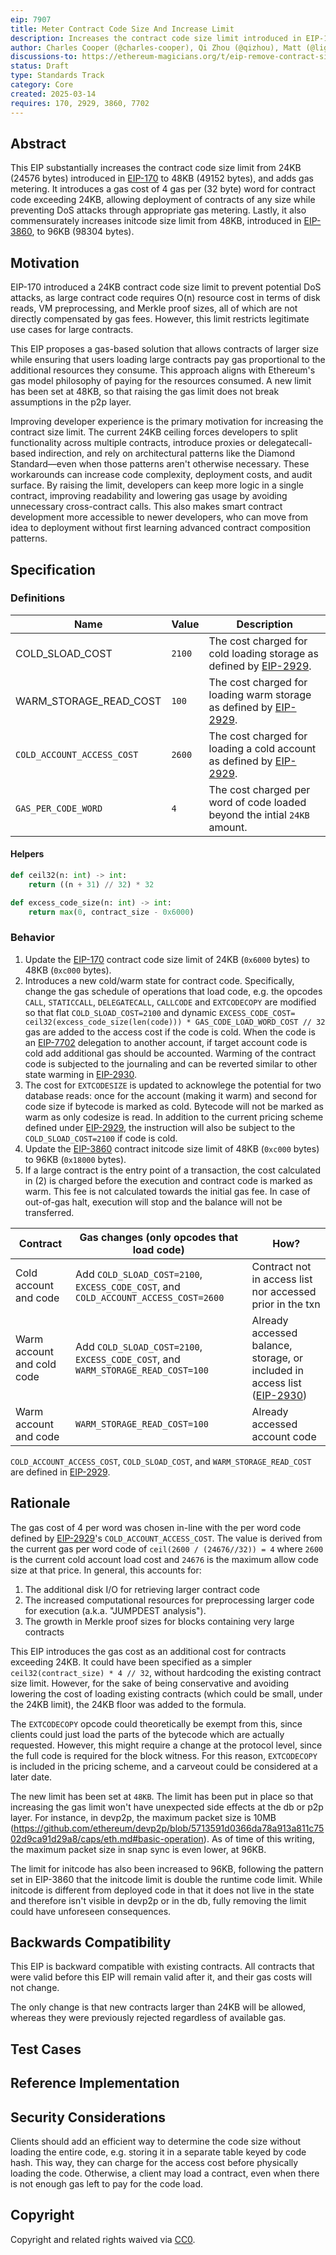 ```yaml
---
eip: 7907
title: Meter Contract Code Size And Increase Limit
description: Increases the contract code size limit introduced in EIP-170 and adds a gas metering to code loading
author: Charles Cooper (@charles-cooper), Qi Zhou (@qizhou), Matt (@lightclient), Dragan Rakita (@rakita)
discussions-to: https://ethereum-magicians.org/t/eip-remove-contract-size-limit/23156
status: Draft
type: Standards Track
category: Core
created: 2025-03-14
requires: 170, 2929, 3860, 7702
---
```


## Abstract

This EIP substantially increases the contract code size limit from 24KB (24576 bytes) introduced in [EIP-170](./eip-170.md) to 48KB (49152 bytes), and adds gas metering. It introduces a gas cost of 4 gas per (32 byte) word for contract code exceeding 24KB, allowing deployment of contracts of any size while preventing DoS attacks through appropriate gas metering. Lastly, it also commensurately increases initcode size limit from 48KB, introduced in [EIP-3860](./eip-3860.md), to 96KB (98304 bytes).

## Motivation

EIP-170 introduced a 24KB contract code size limit to prevent potential DoS attacks, as large contract code requires O(n) resource cost in terms of disk reads, VM preprocessing, and Merkle proof sizes, all of which are not directly compensated by gas fees. However, this limit restricts legitimate use cases for large contracts.

This EIP proposes a gas-based solution that allows contracts of larger size while ensuring that users loading large contracts pay gas proportional to the additional resources they consume. This approach aligns with Ethereum's gas model philosophy of paying for the resources consumed. A new limit has been set at 48KB, so that raising the gas limit does not break assumptions in the p2p layer.

Improving developer experience is the primary motivation for increasing the contract size limit. The current 24KB ceiling forces developers to split functionality across multiple contracts, introduce proxies or delegatecall-based indirection, and rely on architectural patterns like the Diamond Standard—even when those patterns aren't otherwise necessary. These workarounds can increase code complexity, deployment costs, and audit surface. By raising the limit, developers can keep more logic in a single contract, improving readability and lowering gas usage by avoiding unnecessary cross-contract calls. This also makes smart contract development more accessible to newer developers, who can move from idea to deployment without first learning advanced contract composition patterns.

## Specification

### Definitions

| Name | Value | Description |
| --- | --- | --- |
| COLD_SLOAD_COST | `2100` | The cost charged for cold loading storage as defined by [EIP-2929](./eip-2929.md). |
| WARM_STORAGE_READ_COST | `100` | The cost charged for loading warm storage as defined by [EIP-2929](./eip-2929.md). |
| `COLD_ACCOUNT_ACCESS_COST` | `2600` | The cost charged for loading a cold account as defined by [EIP-2929](./eip-2929.md). |
| `GAS_PER_CODE_WORD` | `4` | The cost charged per word of code loaded beyond the intial `24KB` amount. |

#### Helpers

```python
def ceil32(n: int) -> int:
    return ((n + 31) // 32) * 32

def excess_code_size(n: int) -> int:
    return max(0, contract_size - 0x6000)
```

### Behavior

1. Update the [EIP-170](./eip-170.md) contract code size limit of 24KB (`0x6000` bytes) to 48KB (`0xc000` bytes).
2. Introduces a new cold/warm state for contract code. Specifically, change the gas schedule of operations that load code, e.g. the opcodes `CALL`, `STATICCALL`, `DELEGATECALL`, `CALLCODE` and `EXTCODECOPY` are modified so that flat `COLD_SLOAD_COST=2100` and dynamic `EXCESS_CODE_COST= ceil32(excess_code_size(len(code))) * GAS_CODE_LOAD_WORD_COST // 32` gas are added to the access cost if the code is cold. When the code is an [EIP-7702](./eip-7702.md) delegation to another account, if target account code is cold add additional gas should be accounted. Warming of the contract code is subjected to the journaling and can be reverted similar to other state warming in [EIP-2930](./eip-2930.md).
3. The cost for `EXTCODESIZE` is updated to acknowlege the potential for two database reads: once for the account (making it warm) and second for code size if bytecode is marked as cold. Bytecode will not be marked as warm as only codesize is read. In addition to the current pricing scheme defined under [EIP-2929](./eip-2929.md), the instruction will also be subject to the `COLD_SLOAD_COST=2100` if code is cold.
4. Update the [EIP-3860](./eip-3860.md) contract initcode size limit of 48KB (`0xc000` bytes) to 96KB (`0x18000` bytes).
5. If a large contract is the entry point of a transaction, the cost calculated in (2) is charged before the execution and contract code is marked as warm. This fee is not calculated towards the initial gas fee. In case of out-of-gas halt, execution will stop and the balance will not be transferred.

| Contract                | Gas changes (only opcodes that load code)                          | How?                                                                                                                       |
| ----------------------- | ------------------------------------------------------------------ | -------------------------------------------------------------------------------------------------------------------------- |
| Cold account and code   | Add `COLD_SLOAD_COST=2100`, `EXCESS_CODE_COST`, and `COLD_ACCOUNT_ACCESS_COST=2600`         | Contract not in access list nor accessed prior in the txn                                                           |
| Warm account and cold code | Add `COLD_SLOAD_COST=2100`, `EXCESS_CODE_COST`, and `WARM_STORAGE_READ_COST=100`         | Already accessed balance, storage, or included in access list ([EIP-2930](./eip-2930.md))                                               |
| Warm account and code | `WARM_STORAGE_READ_COST=100`         | Already accessed account code                                               |

`COLD_ACCOUNT_ACCESS_COST`, `COLD_SLOAD_COST`, and `WARM_STORAGE_READ_COST` are defined in [EIP-2929](./eip-2929.md#parameters).

## Rationale

The gas cost of 4 per word was chosen in-line with the per word code defined by [EIP-2929](./eip-2929.md)'s `COLD_ACCOUNT_ACCESS_COST`. The value is derived from the current gas per word code of `ceil(2600 / (24676//32)) = 4` where `2600` is the current cold account load cost and `24676` is the maximum allow code size at that price. In general, this accounts for:

1. The additional disk I/O for retrieving larger contract code
2. The increased computational resources for preprocessing larger code for execution (a.k.a. "JUMPDEST analysis").
3. The growth in Merkle proof sizes for blocks containing very large contracts

This EIP introduces the gas cost as an additional cost for contracts exceeding 24KB. It could have been specified as a simpler `ceil32(contract_size) * 4 // 32`, without hardcoding the existing contract size limit. However, for the sake of being conservative and avoiding lowering the cost of loading existing contracts (which could be small, under the 24KB limit), the 24KB floor was added to the formula.

The `EXTCODECOPY` opcode could theoretically be exempt from this, since clients could just load the parts of the bytecode which are actually requested. However, this might require a change at the protocol level, since the full code is required for the block witness. For this reason, `EXTCODECOPY` is included in the pricing scheme, and a carveout could be considered at a later date.

The new limit has been set at `48KB`. The limit has been put in place so that increasing the gas limit won't have unexpected side effects at the db or p2p layer. For instance, in devp2p, the maximum packet size is 10MB (<https://github.com/ethereum/devp2p/blob/5713591d0366da78a913a811c7502d9ca91d29a8/caps/eth.md#basic-operation>). As of time of this writing, the maximum packet size in snap sync is even lower, at 96KB.

The limit for initcode has also been increased to 96KB, following the pattern set in EIP-3860 that the initcode limit is double the runtime code limit. While initcode is different from deployed code in that it does not live in the state and therefore isn't visible in devp2p or in the db, fully removing the limit could have unforeseen consequences.

## Backwards Compatibility

This EIP is backward compatible with existing contracts. All contracts that were valid before this EIP will remain valid after it, and their gas costs will not change.

The only change is that new contracts larger than 24KB will be allowed, whereas they were previously rejected regardless of available gas.

## Test Cases

## Reference Implementation

## Security Considerations

Clients should add an efficient way to determine the code size without loading the entire code, e.g. storing it in a separate table keyed by code hash. This way, they can charge for the access cost before physically loading the code. Otherwise, a client may load a contract, even when there is not enough gas left to pay for the code load.

## Copyright

Copyright and related rights waived via [CC0](../LICENSE.md).

<!-- markdownlint-configure-file
{
  "line-length": false
}
-->

